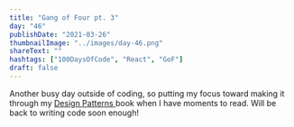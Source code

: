 ```yaml
---
title: "Gang of Four pt. 3"
day: "46"
publishDate: "2021-03-26"
thumbnailImage: "../images/day-46.png"
shareText: ""
hashtags: ["100DaysOfCode", "React", "GoF"]
draft: false
---
```


Another busy day outside of coding, so putting my focus toward making it through my <a href="https://www.thriftbooks.com/w/design-patterns-elements-of-reusable-object-oriented-software-addison-wesley-professional-computing-series_erich-gamma/248223/item/1566518/?mkwid=%7cdc&pcrid=448918537671&pkw=&pmt=&slid=&plc=&pgrid=107461511234&ptaid=pla-926306231749&gclid=CjwKCAjwgOGCBhAlEiwA7FUXknDco9-13MabXllfmNcc5X77uY2Hd-aQPN-hJ68ezjiPK3c-HP11whoCjN0QAvD_BwE#idiq=1566518&edition=1874193" target="_blank" >Design Patterns </a> book when I have moments to read. Will be back to writing code soon enough!
